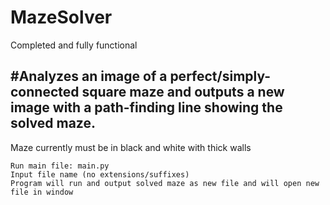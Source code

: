 # MazeSolver
Completed and fully functional

#Analyzes an image of a perfect/simply-connected square maze and outputs a new image with a path-finding line showing the solved maze.
---------------------------------------------------------
Maze currently must be in black and white with thick walls


    Run main file: main.py
    Input file name (no extensions/suffixes)
    Program will run and output solved maze as new file and will open new file in window

